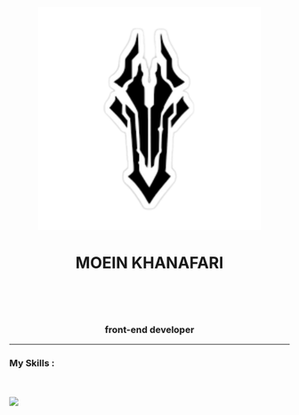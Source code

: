 <div align='center'>
  <img src='./logoimag.png' height='400'/>
  </div>
  <h1 align='center'>MOEIN KHANAFARI</h1>
  <br/>
  <br/>
  <br/>
  <h3 align='center'>front-end developer</h3>
<hr/>
  <h3>My Skills :</h3>
  <br/>
  <br/>
  <img src='https://skillicons.dev/icons?i=html,css,sass,bootstrap,tailwind,js,react,redux,materialui,nextjs,vite,git,github&perline=3'/>
